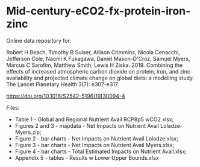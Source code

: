 # Mid-century-eCO2-fx-protein-iron-zinc

Online data repository for:

Robert H Beach, Timothy B Sulser, Allison Crimmins, Nicola Cenacchi, Jefferson Cole, Naomi K Fukagawa, Daniel Mason-D'Croz, Samuel Myers, Marcus C Sarofim, Matthew Smith, Lewis H Ziska. 2019. Combining the effects of increased atmospheric carbon dioxide on protein, iron, and zinc availability and projected climate change on global diets: a modelling study. The Lancet Planetary Health 3(7): e307-e317. 

https://doi.org/10.1016/S2542-5196(19)30094-4

Files: 
+ Table 1 - Global and Regional Nutrient Avail RCP8p5 wCO2.xlsx; 
+ Figures 2 and 3 - mapdata - Net Impacts on Nutrient Avail Loladze-Myers.zip; 
+ Figure 2 - bar charts - Net Impacts on Nutrient Avail Loladze.xlsx; 
+ Figure 3 - bar charts - Net Impacts on Nutrient Avail Myers.xlsx; 
+ Figure 4 - bar charts - Total Estimated Impacts on Nutrient Avail.xlsx; 
+ Appendix 5 - tables - Results w Lower Upper Bounds.xlsx


